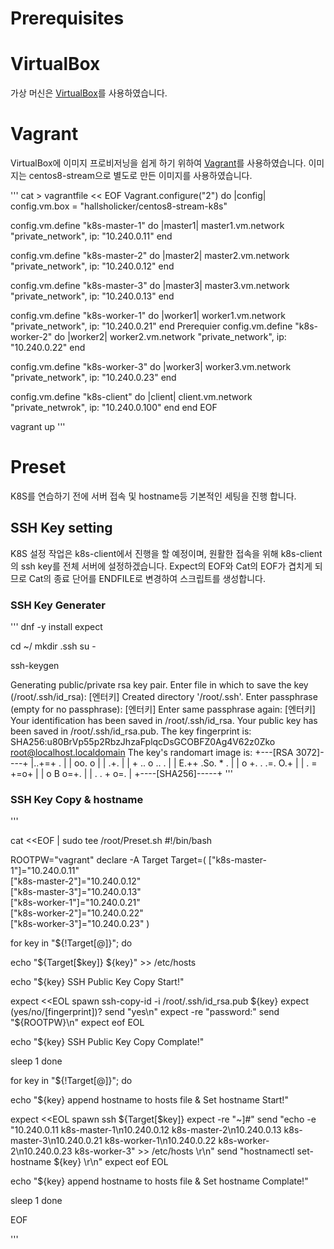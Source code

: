 # Prerequisites

# VirtualBox

가상 머신은 [VirtualBox](https://www.virtualbox.org/wiki/Downloads)를 사용하였습니다.

# Vagrant

VirtualBox에 이미지 프로비저닝을 쉽게 하기 위하여 [Vagrant](https://www.vagrantup.com/)를 사용하였습니다.
이미지는 centos8-stream으로 별도로 만든 이미지를 사용하였습니다.

'''
cat > vagrantfile << EOF
Vagrant.configure("2") do |config|
  config.vm.box = "hallsholicker/centos8-stream-k8s"

  config.vm.define "k8s-master-1" do |master1|
    master1.vm.network "private_network", ip: "10.240.0.11"
  end

  config.vm.define "k8s-master-2" do |master2|
    master2.vm.network "private_network", ip: "10.240.0.12"
  end

  config.vm.define "k8s-master-3" do |master3|
    master3.vm.network "private_network", ip: "10.240.0.13"
  end

  config.vm.define "k8s-worker-1" do |worker1|
    worker1.vm.network "private_network", ip: "10.240.0.21"
  end
Prerequier
  config.vm.define "k8s-worker-2" do |worker2|
    worker2.vm.network "private_network", ip: "10.240.0.22"
  end

  config.vm.define "k8s-worker-3" do |worker3|
    worker3.vm.network "private_network", ip: "10.240.0.23"
  end
  
  config.vm.define "k8s-client" do |client|
    client.vm.network "private_netwrok", ip: "10.240.0.100"
  end
end
EOF

vagrant up
'''

# Preset

K8S를 연습하기 전에 서버 접속 및 hostname등 기본적인 세팅을 진행 합니다.
## SSH Key setting
K8S 설정 작업은 k8s-client에서 진행을 할 예정이며, 원활한 접속을 위해 k8s-client의 ssh key를 전체 서버에 설정하겠습니다.
Expect의 EOF와 Cat의 EOF가 겹치게 되므로 Cat의 종료 단어를 ENDFILE로 변경하여 스크립트를 생성합니다.

### SSH Key Generater
'''
dnf -y install expect

cd ~/
mkdir .ssh
su -

ssh-keygen

Generating public/private rsa key pair.
Enter file in which to save the key (/root/.ssh/id_rsa): [엔터키]
Created directory '/root/.ssh'.
Enter passphrase (empty for no passphrase): [엔터키]
Enter same passphrase again: [엔터키]
Your identification has been saved in /root/.ssh/id_rsa.
Your public key has been saved in /root/.ssh/id_rsa.pub.
The key fingerprint is:
SHA256:u80BrVp55p2RbzJhzaFplqcDsGCOBFZ0Ag4V62z0Zko root@localhost.localdomain
The key's randomart image is:
+---[RSA 3072]----+
|..+=+ .          |
| oo. o           |
| .+.             |
| + .. o ..    .  |
|  E.++ .So.  * . |
| o +. . .=. O.+  |
|  .     = +=o+   |
|       o B o=+.  |
|      . . + o=.  |
+----[SHA256]-----+
'''

### SSH Key Copy & hostname
'''

cat <<EOF | sudo tee /root/Preset.sh
#!/bin/bash

ROOTPW="vagrant"
declare -A Target
Target=( ["k8s-master-1"]="10.240.0.11" \
         ["k8s-master-2"]="10.240.0.12" \
         ["k8s-master-3"]="10.240.0.13" \
         ["k8s-worker-1"]="10.240.0.21" \
         ["k8s-worker-2"]="10.240.0.22" \
         ["k8s-worker-3"]="10.240.0.23" )

for key in "\${!Target[@]}"; do

  echo "\${Target[\$key]} \${key}" >> /etc/hosts

  echo "\${key} SSH Public Key Copy Start!"

  expect <<EOL
  spawn ssh-copy-id -i /root/.ssh/id_rsa.pub \${key}
  expect (yes/no/\[fingerprint\])?
  send "yes\n"
  expect -re "password:"
  send "\${ROOTPW}\n"
  expect eof
EOL

  echo "\${key} SSH Public Key Copy Complate!"

sleep 1
done

for key in "\${!Target[@]}"; do

  echo "\${key} append hostname to hosts file & Set hostname Start!"

  expect <<EOL
  spawn ssh \${Target[\$key]}
  expect -re "~]#"
  send "echo -e \"10.240.0.11 k8s-master-1\n10.240.0.12 k8s-master-2\n10.240.0.13 k8s-master-3\n10.240.0.21 k8s-worker-1\n10.240.0.22 k8s-worker-2\n10.240.0.23 k8s-worker-3\" >> /etc/hosts \r\n"
  send "hostnamectl set-hostname \${key} \r\n"
  expect eof
EOL

  echo "\${key} append hostname to hosts file & Set hostname Complate!"

sleep 1
done

EOF

'''
